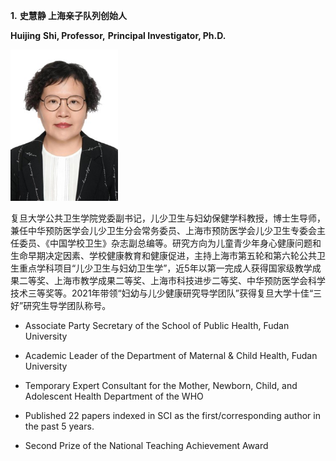 **1.**  **史慧静 上海亲子队列创始人**

**Huijing** **Shi, Professor,** **Principal Investigator, Ph.D.** 

<img src="image/1.jpg" style="zoom:67%;" />

复旦大学公共卫生学院党委副书记，儿少卫生与妇幼保健学科教授，博士生导师，兼任中华预防医学会儿少卫生分会常务委员、上海市预防医学会儿少卫生专委会主任委员、《中国学校卫生》杂志副总编等。研究方向为儿童青少年身心健康问题和生命早期决定因素、学校健康教育和健康促进，主持上海市第五轮和第六轮公共卫生重点学科项目“儿少卫生与妇幼卫生学”，近5年以第一完成人获得国家级教学成果二等奖、上海市教学成果二等奖、上海市科技进步二等奖、中华预防医学会科学技术三等奖等。2021年带领“妇幼与儿少健康研究导学团队”获得复旦大学十佳“三好”研究生导学团队称号。

* Associate Party Secretary of the School of Public Health, Fudan University

* Academic Leader of the Department of Maternal & Child Health, Fudan University

* Temporary Expert Consultant for the Mother, Newborn, Child, and Adolescent Health Department of the WHO

* Published 22 papers indexed in SCI as the first/corresponding author in the past 5 years.

* Second Prize of the National Teaching Achievement Award